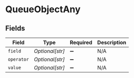 # QueueObjectAny


## Fields

| Field              | Type               | Required           | Description        |
| ------------------ | ------------------ | ------------------ | ------------------ |
| `field`            | *Optional[str]*    | :heavy_minus_sign: | N/A                |
| `operator`         | *Optional[str]*    | :heavy_minus_sign: | N/A                |
| `value`            | *Optional[str]*    | :heavy_minus_sign: | N/A                |